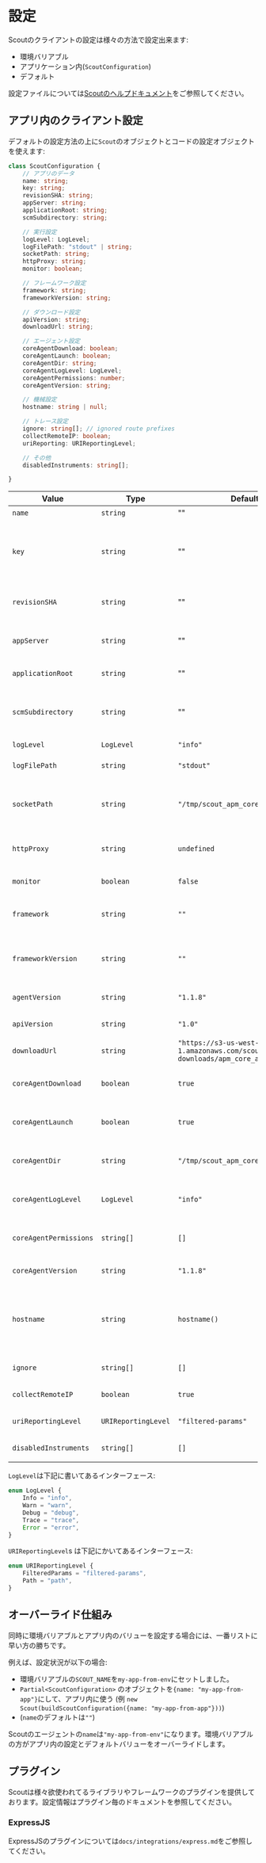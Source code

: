 # 設定 #

Scoutのクライアントの設定は様々の方法で設定出来ます:

- 環境バリアブル
- アプリケーション内(`ScoutConfiguration`)
- デフォルト

設定ファイルについては[Scoutのヘルプドキュメント](https://docs.scoutapm.com/)をご参照してください。

## アプリ内のクライアント設定 ##

デフォルトの設定方法の上に`Scout`のオブジェクトとコードの設定オブジェクトを使えます:

```typescript
class ScoutConfiguration {
    // アプリのデータ
    name: string;
    key: string;
    revisionSHA: string;
    appServer: string;
    applicationRoot: string;
    scmSubdirectory: string;

    // 実行設定
    logLevel: LogLevel;
    logFilePath: "stdout" | string;
    socketPath: string;
    httpProxy: string;
    monitor: boolean;

    // フレームワーク設定
    framework: string;
    frameworkVersion: string;

    // ダウンロード設定
    apiVersion: string;
    downloadUrl: string;

    // エージェント設定
    coreAgentDownload: boolean;
    coreAgentLaunch: boolean;
    coreAgentDir: string;
    coreAgentLogLevel: LogLevel;
    coreAgentPermissions: number;
    coreAgentVersion: string;

    // 機械設定
    hostname: string | null;

    // トレース設定
    ignore: string[]; // ignored route prefixes
    collectRemoteIP: boolean;
    uriReporting: URIReportingLevel;

    // その他
    disabledInstruments: string[];

}
```
| Value                  | Type                | Default                                                                              | Description                                                                                                       |
|------------------------|---------------------|--------------------------------------------------------------------------------------|-------------------------------------------------------------------------------------------------------------------|
| `name`                 | `string`            | ""                                                                                   | アプリ名                                                                                                          |
| `key`                  | `string`            | ""                                                                                   | Scoutのキー ([ScoutのAPMのダッシュボード](https://apm.scoutapp.com/home)にあります)                               |
| `revisionSHA`          | `string`            | ""                                                                                   | アプリコードのSHAハッシュ                                                                                         |
| `appServer`            | `string`            | ""                                                                                   | アプリケーションサーバー名                                                                                        |
| `applicationRoot`      | `string`            | ""                                                                                   | アプリケーションのルート                                                                                          |
| `scmSubdirectory`      | `string`            | ""                                                                                   | ソースコード管理ツールのサブディレクトリー名                                                                      |
| `logLevel`             | `LogLevel`          | `"info"`                                                                             | ログのレベル                                                                                                      |
| `logFilePath`          | `string`            | `"stdout"`                                                                           | ログのファイルパス                                                                                                |
| `socketPath`           | `string`            | `"/tmp/scout_apm_core"`                                                              | `core-agent`が使えるソケットのファイルパス                                                                        |
| `httpProxy`            | `string`            | `undefined`                                                                          | `core-agent`連系のHTTPプロクシー                                                                                  |
| `monitor`              | `boolean`           | `false`                                                                              | モニタリング実効設定                                                                                              |
| `framework`            | `string`            | `""`                                                                                 | アプリケーションのフレームワーク名                                                                                |
| `frameworkVersion`     | `string`            | `""`                                                                                 | アプリケーションのフレームワークバージョン                                                                        |
| `agentVersion`         | `string`            | `"1.1.8"`                                                                            | エージェントのバージョン                                                                                          |
| `apiVersion`           | `string`            | `"1.0"`                                                                              | APIのバージョン                                                                                                   |
| `downloadUrl`          | `string`            | `"https://s3-us-west-1.amazonaws.com/scout-public-downloads/apm_core_agent/release"` | ダウンロードURL                                                                                                   |
| `coreAgentDownload`    | `boolean`           | `true`                                                                               | `core-agent`のバイナリダウンロード許可                                                                            |
| `coreAgentLaunch`      | `boolean`           | `true`                                                                               | `core-agent`のバイナリローウンチ許可                                                                              |
| `coreAgentDir`         | `string`            | `"/tmp/scout_apm_core"`                                                              | `core-agent`が使うディレクトリー                                                                                  |
| `coreAgentLogLevel`    | `LogLevel`          | `"info"`                                                                             | `core-agent`に設定するログのレベル                                                                                |
| `coreAgentPermissions` | `string[]`          | `[]`                                                                                 | `core-agent`に設定する許可リスト                                                                                  |
| `coreAgentVersion`     | `string`            | `"1.1.8"`                                                                            | `core-agent`のバージョン                                                                                          |
| `hostname`             | `string`            | `hostname()`                                                                         | 機械のホストネーム (付けないと[NodeJSの`os.hostname()`](https://nodejs.org/api/os.html#os_os_hostname)になります) |
| `ignore`               | `string[]`          | `[]`                                                                                 | 無視するルート接頭                                                                                                |
| `collectRemoteIP`      | `boolean`           | `true`                                                                               | リクエストIPを保存する                                                                                            |
| `uriReportingLevel`    | `URIReportingLevel` | `"filtered-params"`                                                                  | URIのログレベル                                                                                                   |
| `disabledInstruments`  | `string[]`          | `[]`                                                                                 | 無効された計器                                                                                                    |

`LogLevel`は下記に書いてあるインターフェース:

```typescript
enum LogLevel {
    Info = "info",
    Warn = "warn",
    Debug = "debug",
    Trace = "trace",
    Error = "error",
}
```

`URIReportingLevel`s は下記にかいてあるインターフェース:

```typescript
enum URIReportingLevel {
    FilteredParams = "filtered-params",
    Path = "path",
}
```

## オーバーライド仕組み ##

同時に環境バリアブルとアプリ内のバリューを設定する場合には、一番リストに早い方の勝ちです。

例えば、設定状況が以下の場合:

- 環境バリアブルの`SCOUT_NAME`を`my-app-from-env`にセットしました。
- `Partial<ScoutConfiguration>` のオブジェクトを`{name: "my-app-from-app"}`にして、アプリ内に使う (例 `new Scout(buildScoutConfiguration({name: "my-app-from-app"}))`)
- (`name`のデフォルトは`""`)

Scoutのエージェントの`name`は`"my-app-from-env"`になります。環境バリアブルの方がアプリ内の設定とデフォルトバリューをオーバーライドします。

## プラグイン ##

Scoutは様々欲使われてるライブラリやフレームワークのプラグインを提供しております。設定情報はプラグイン毎のドキュメントを参照してください。

### ExpressJS ###

ExpressJSのプラグインについては`docs/integrations/express.md`をご参照してください。
